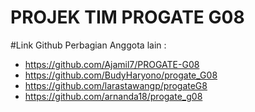 # PROJEK TIM PROGATE G08

#Link Github Perbagian Anggota lain :
* https://github.com/Ajamil7/PROGATE-G08
* https://github.com/BudyHaryono/progate_G08
* https://github.com/larastawangp/progateG8
* https://github.com/arnanda18/progate_g08